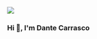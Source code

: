 <img src="https://ar.catalyst.concentrix.com/wp-content/uploads/2019/10/front-end-developer-1609x555.png"></img>
<h3>Hi 👋, I'm Dante Carrasco</h1>
<! -- ### Hi there 👋 -->

<!--
**ariel96carp/ariel96carp** is a ✨ _special_ ✨ repository because its `README.md` (this file) appears on your GitHub profile.

Here are some ideas to get you started:

- 🔭 I’m currently working on ...
- 🌱 I’m currently learning ...
- 👯 I’m looking to collaborate on ...
- 🤔 I’m looking for help with ...
- 💬 Ask me about ...
- 📫 How to reach me: ...
- 😄 Pronouns: ...
- ⚡ Fun fact: ...
-->
